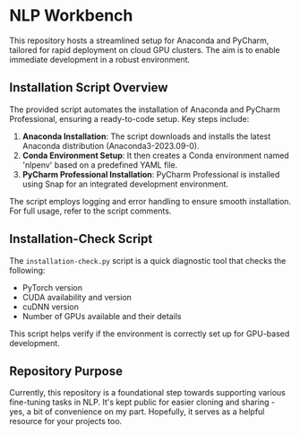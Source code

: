 # NLP Workbench

This repository hosts a streamlined setup for Anaconda and PyCharm, tailored for rapid deployment on cloud GPU clusters. The aim is to enable immediate development in a robust environment.

## Installation Script Overview

The provided script automates the installation of Anaconda and PyCharm Professional, ensuring a ready-to-code setup. Key steps include:

1. **Anaconda Installation**: The script downloads and installs the latest Anaconda distribution (Anaconda3-2023.09-0).
2. **Conda Environment Setup**: It then creates a Conda environment named 'nlpenv' based on a predefined YAML file.
3. **PyCharm Professional Installation**: PyCharm Professional is installed using Snap for an integrated development environment.

The script employs logging and error handling to ensure smooth installation. For full usage, refer to the script comments.

## Installation-Check Script

The `installation-check.py` script is a quick diagnostic tool that checks the following:

- PyTorch version
- CUDA availability and version
- cuDNN version
- Number of GPUs available and their details

This script helps verify if the environment is correctly set up for GPU-based development.

## Repository Purpose

Currently, this repository is a foundational step towards supporting various fine-tuning tasks in NLP. It's kept public for easier cloning and sharing - yes, a bit of convenience on my part. Hopefully, it serves as a helpful resource for your projects too.

